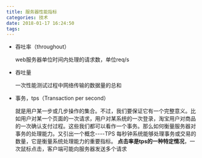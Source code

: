 ```yaml
---
title: 服务器性能指标
categories: 技术
date: 2018-01-17 16:24:50
tags:
---
```



- 吞吐率（throughout）

    web服务器单位时间内处理的请求数，单位req/s

- 吞吐量

    一次性能测试过程中网络传输的数据量的总和

- 事务，tps（Transaction per second）

    就是用户某一步或几步操作的集合。不过，我们要保证它有一个完整意义。比如用户对某一个页面的一次请求，用户对某系统的一次登录，淘宝用户对商品的一次确认支付过程。这些我们都可以看作一个事务。那么如何衡量服务器对事务的处理能力。又引出一个概念----TPS 每秒钟系统能够处理事务或交易的数量，它是衡量系统处理能力的重要指标。 **点击率是tps的一种特定情况**，一次鼠标点击，客户端可能向服务器发送多个请求